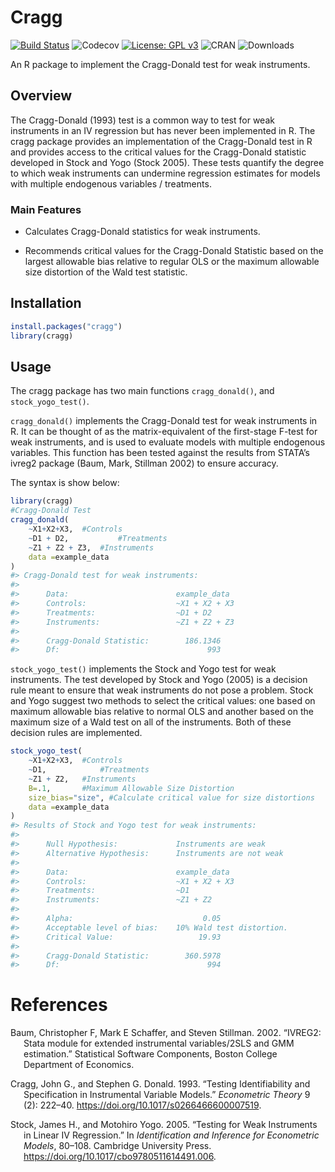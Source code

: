 
# Cragg

[![Build
Status](https://travis-ci.com/beniaminogreen/cragg.svg?branch=main)](https://travis-ci.com/beniaminogreen/cragg)
![Codecov](https://img.shields.io/codecov/c/github/beniaminogreen/cragg)
[![License: GPL
v3](https://img.shields.io/badge/License-GPL%20v3-blue.svg)](https://www.gnu.org/licenses/gpl-3.0.en.html)
![CRAN](https://www.r-pkg.org/badges/version/cragg)
![Downloads](https://cranlogs.r-pkg.org/badges/grand-total/cragg)

An R package to implement the Cragg-Donald test for weak instruments.

## Overview

The Cragg-Donald (1993) test is a common way to test for weak
instruments in an IV regression but has never been implemented in R. The
cragg package provides an implementation of the Cragg-Donald test in R
and provides access to the critical values for the Cragg-Donald
statistic developed in Stock and Yogo (Stock 2005). These tests quantify
the degree to which weak instruments can undermine regression estimates
for models with multiple endogenous variables / treatments.

### Main Features

-   Calculates Cragg-Donald statistics for weak instruments.

-   Recommends critical values for the Cragg-Donald Statistic based on
    the largest allowable bias relative to regular OLS or the maximum
    allowable size distortion of the Wald test statistic.

## Installation

``` r
install.packages("cragg")
library(cragg)
```

## Usage

The cragg package has two main functions `cragg_donald()`, and
`stock_yogo_test()`.

`cragg_donald()` implements the Cragg-Donald test for weak instruments
in R. It can be thought of as the matrix-equivalent of the first-stage
F-test for weak instruments, and is used to evaluate models with
multiple endogenous variables. This function has been tested against the
results from STATA’s ivreg2 package (Baum, Mark, Stillman 2002) to
ensure accuracy.

The syntax is show below:

``` r
library(cragg)
#Cragg-Donald Test
cragg_donald(
    ~X1+X2+X3,  #Controls
    ~D1 + D2,           #Treatments
    ~Z1 + Z2 + Z3,  #Instruments
    data =example_data
)
#> Cragg-Donald test for weak instruments:
#> 
#>      Data:                        example_data 
#>      Controls:                    ~X1 + X2 + X3 
#>      Treatments:                  ~D1 + D2 
#>      Instruments:                 ~Z1 + Z2 + Z3 
#> 
#>      Cragg-Donald Statistic:        186.1346 
#>      Df:                                 993
```

`stock_yogo_test()` implements the Stock and Yogo test for weak
instruments. The test developed by Stock and Yogo (2005) is a decision
rule meant to ensure that weak instruments do not pose a problem. Stock
and Yogo suggest two methods to select the critical values: one based on
maximum allowable bias relative to normal OLS and another based on the
maximum size of a Wald test on all of the instruments. Both of these
decision rules are implemented.

``` r
stock_yogo_test(
    ~X1+X2+X3,  #Controls
    ~D1,            #Treatments
    ~Z1 + Z2,   #Instruments
    B=.1,       #Maximum Allowable Size Distortion
    size_bias="size", #Calculate critical value for size distortions
    data =example_data
)
#> Results of Stock and Yogo test for weak instruments:
#> 
#>      Null Hypothesis:             Instruments are weak 
#>      Alternative Hypothesis:      Instruments are not weak 
#> 
#>      Data:                        example_data 
#>      Controls:                    ~X1 + X2 + X3 
#>      Treatments:                  ~D1 
#>      Instruments:                 ~Z1 + Z2 
#> 
#>      Alpha:                             0.05 
#>      Acceptable level of bias:    10% Wald test distortion.
#>      Critical Value:                   19.93 
#> 
#>      Cragg-Donald Statistic:        360.5978 
#>      Df:                                 994
```

# References

<div id="refs" class="references csl-bib-body hanging-indent">

<div id="ref-ivreg2" class="csl-entry">

Baum, Christopher F, Mark E Schaffer, and Steven Stillman. 2002. “<span
class="nocase">IVREG2: Stata module for extended instrumental
variables/2SLS and GMM estimation</span>.” Statistical Software
Components, Boston College Department of Economics.

</div>

<div id="ref-Cragg_1993" class="csl-entry">

Cragg, John G., and Stephen G. Donald. 1993. “Testing Identifiability
and Specification in Instrumental Variable Models.” *Econometric Theory*
9 (2): 222–40. <https://doi.org/10.1017/s0266466600007519>.

</div>

<div id="ref-Stock_2005" class="csl-entry">

Stock, James H., and Motohiro Yogo. 2005. “Testing for Weak Instruments
in Linear IV Regression.” In *Identification and Inference for
Econometric Models*, 80–108. Cambridge University Press.
<https://doi.org/10.1017/cbo9780511614491.006>.

</div>

</div>
